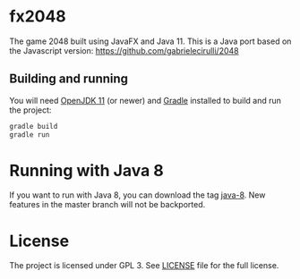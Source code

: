 fx2048
======

The game 2048 built using JavaFX and Java 11. This is a Java port based on the
Javascript version: https://github.com/gabrielecirulli/2048

## Building and running

You will need [OpenJDK 11](http://jdk.java.net/11/) (or newer) and [Gradle](https://gradle.org/) installed to build and run the project:

```bash
gradle build
gradle run
```

# Running with Java 8

If you want to run with Java 8, you can download the tag [java-8](https://github.com/brunoborges/fx2048/releases/tag/java-8). New features in the master branch will not be backported.

# License

The project is licensed under GPL 3. See [LICENSE](https://raw.githubusercontent.com/brunoborges/fx2048/master/LICENSE) file for the full license.
